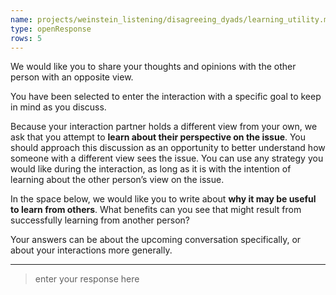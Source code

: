 ```yaml
---
name: projects/weinstein_listening/disagreeing_dyads/learning_utility.md
type: openResponse
rows: 5
---
```


We would like you to share your thoughts and opinions with the other person with an opposite view.

You have been selected to enter the interaction with a specific goal to keep in mind as you discuss.

Because your interaction partner holds a different view from your own, we ask that you attempt to **learn about their perspective on the issue**. You should approach this discussion as an opportunity to better understand how someone with a different view sees the issue. You can use any strategy you would like during the interaction, as long as it is with the intention of learning about the other person’s view on the issue.

In the space below, we would like you to write about **why it may be useful to learn from others**. What benefits can you see that might result from successfully learning from another person?

Your answers can be about the upcoming conversation specifically, or about your interactions more generally.

---

> enter your response here
